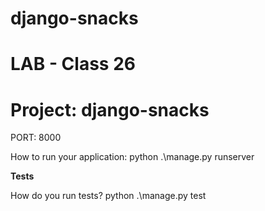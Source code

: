 # django-snacks
# LAB - Class 26
# Project: django-snacks

PORT: 8000


How to run your application:  python .\manage.py runserver


**Tests**


How do you run tests? python .\manage.py test   
